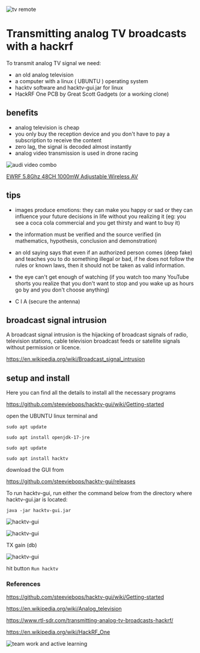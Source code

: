 ![tv remote](./assets/tv-boy-remote.jpg)

# Transmitting analog TV broadcasts with a hackrf 

To transmit analog TV signal we need:

- an old analog television
- a computer with a linux ( UBUNTU ) operating system
- hacktv software and hacktv-gui.jar for linux
- HackRF One PCB by Great Scott Gadgets (or a working clone)

## benefits

- analog television is cheap
- you only buy the reception device and you don't have to pay a subscription to receive the content
- zero lag, the signal is decoded almost instantly
- analog video transmission is used in drone racing

![audi video combo](./assets/av-combo.jpg)

[EWRF 5.8Ghz 48CH 1000mW Adjustable Wireless AV](https://www.banggood.com/EWRF-5_8Ghz-48CH-1000mW-Adjustable-Wireless-AV-Built-in-Microphone-Transmitter-with-Starlight-CMOS-1000TVL-PAL-or-NTSC-Analog-FPV-Camera-for-RC-Racing-Drone-p-2000338.html?akmClientCountry=BE&cur_warehouse=CN&ID=6290726&rmmds=search&a=1718618883.2856&DCC=BE&currency=EUR)

## tips

- images produce emotions: they can make you happy or sad or they can influence your future decisions in life without you realizing it (eg: you see a coca cola commercial and you get thirsty and want to buy it)
- the information must be verified and the source verified (in mathematics, hypothesis, conclusion and demonstration)
- an old saying says that even if an authorized person comes (deep fake) and teaches you to do something illegal or bad, if he does not follow the rules or known laws, then it should not be taken as valid information.
- the eye can't get enough of watching (if you watch too many YouTube shorts you realize that you don't want to stop and you wake up as hours go by and you don't choose anything)

- C I A (secure the antenna)

## broadcast signal intrusion

A broadcast signal intrusion is the hijacking of broadcast signals of radio, television stations, cable television broadcast feeds or satellite signals without permission or licence.

https://en.wikipedia.org/wiki/Broadcast_signal_intrusion

## setup and install

Here you can find all the details to install all the necessary programs

https://github.com/steeviebops/hacktv-gui/wiki/Getting-started


open the UBUNTU linux terminal and


```
sudo apt update
```
```
sudo apt install openjdk-17-jre
```
```
sudo apt update
```
```
sudo apt install hacktv
```
download the GUI from 

https://github.com/steeviebops/hacktv-gui/releases 

To run hacktv-gui, run either the command below from the directory where hacktv-gui.jar is located:
```
java -jar hacktv-gui.jar
```

![hacktv-gui](./assets/hacktv-gui1.png)

![hacktv-gui](./assets/hacktv-gui2.png)

TX gain (db)

![hacktv-gui](./assets/hacktv-gui3.png)

hit button `Run hacktv`

### References

https://github.com/steeviebops/hacktv-gui/wiki/Getting-started

https://en.wikipedia.org/wiki/Analog_television

https://www.rtl-sdr.com/transmitting-analog-tv-broadcasts-hackrf/

https://en.wikipedia.org/wiki/HackRF_One

![team work and active learning](./assets/team1.jpg)

